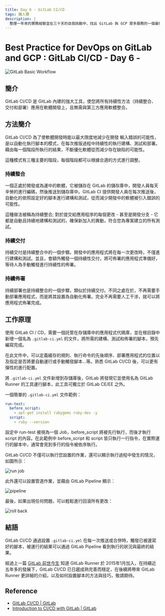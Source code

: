 ```yaml
---
title: Day 6 - GitLab CI/CD
tags: 鐵人賽
description: |
  整理一年來的實務經驗並在三十天的自我挑戰中，找出 GitLab 與 GCP 眾多服務的一個最佳實踐方式
---
```


# Best Practice for DevOps on GitLab and GCP : GitLab CI/CD - Day 6 -

![GitLab Basic Workflow](https://i.imgur.com/WDhnRpx.png)

## 簡介

GitLab CI/CD 是 GitLab 內建的強大工具，使您將所有持續性方法（持續整合、交付和部署）應用在軟體開發上，且無需與第三方應用軟體整合。

## 方法簡介

GitLab CI/CD 為了使軟體開發時能以最大限度地減少在開發
輸入錯誤的可能性，是以自動化執行腳本的模式，在每次推版過程中持續性的執行建構、測試和部署。藉由每一個階段所執行的結果，不斷優化軟體從而減少存在缺陷的可能性。

這種模式有三種主要的階段，每個階段都可以根據合適的方式進行調整。

### 持續整合

一個正處於開發或為運中的軟體，它被儲存在 GitLab 的儲存庫中，開發人員每天辛勞的進行編碼，然後推送到儲存庫中。GitLab CI 提供開發人員在每次推送後，自動化的依照設定好的腳本進行建構和測試，從而減少開發中的軟體被引入錯誤的可能性。

這種做法被稱為持續整合; 對於提交給應用程序的每個更改 - 甚至是開發分支 - 它都是自動且持續地建構和測試的，確保新加入的異動，符合您為專案建立的所有測試。

### 持續交付

持續交付是持續整合中的一個步驟。開發中的應用程式將在每一次更改時，不僅進行建構和測試。並且，會額外觸發一個持續性交付，將可佈署的應用程式準備好，等待人為手動觸發進行持續性的佈署。

### 持續佈署

持續部署也是持續整合的一個步驟，類似於持續交付。不同之處在於，不再需要手動部署應用程式，而是將其設置為自動化佈署。完全不再需要人工干涉，就可以將應用程式佈署完成。

## 工作原理

使用 GitLab CI / CD，需要一個託管在存儲庫中的應用程式代碼庫，並在根目錄中新增一個名為 `.gitlab-ci.yml` 的文件，將所需的建構、測試和佈署的腳本，預先編寫完成。

在此文件中，可以定義緩存的規則、執行命令的先後順序、部署應用程式的位置以及指定是否將要自動運行或手動觸發腳本...等。熟悉 GitLab CI/CD 後，可以更有彈性的進行配置。

將 `.gitlab-ci.yml` 文件新增到存儲庫後，GitLab 將發現它並使用名為 GitLab Runner 的工具運行腳本，此工具可獨立於 GitLab CE/EE 之外。

一個簡單的 `.gitlab-ci.yml` 文件範例：

```yaml
run-test:
  before_script:
    - apt-get install rubygems ruby-dev -y
  script:
    - ruby --version
```

設定中 run-test 被視為一個 Job，before_script 將被先行執行，而後才執行 script 的內容。在此範例中 before_script 和 script 皆只執行一行指令，在實際運行的腳本中，通常會見到多行的指令被依序執行。

GitLab CI/CD 不僅可以執行您設置的作業，還可以顯示執行過程中發生的情況，如圖所示：

![run job](https://i.imgur.com/3lY4SYQ.png)

此外還可以設置管道作業，並藉由 GitLab Pipeline 顯示：

![pipeline](https://i.imgur.com/LQbdDeH.png)

最後，如果出現任何問題，可以輕鬆進行回滾所有更改：

![roll back](https://i.imgur.com/UzwCzay.png)

## 結語

GitLab CI/CD 通過設置 `.gitlab-ci.yml` 在每一次推送或合併時，觸發已被邊寫好的腳本，被運行的結果可以通過 GitLab Pipeline 看到執行的狀況與最終的結果。

經過上一篇 [GitLab 前世今生](https://ithelp.ithome.com.tw/articles/10213937) 知道 GitLab Runner 於 2015年1月加入，在持續近五年多的發展下，GitLab CI/CD 已日趨成熟完善而穩定，在後續將帶來 GitLab Runner 更詳細的介紹，以及如何設置腳本的方法與技巧，敬請期待。

## Reference

* [GitLab CI/CD | GitLab](https://docs.gitlab.com/ee/ci/)
* [Introduction to CI/CD with GitLab | GitLab](https://docs.gitlab.com/ee/ci/introduction/index.html#introduction-to-cicd-methodologies)